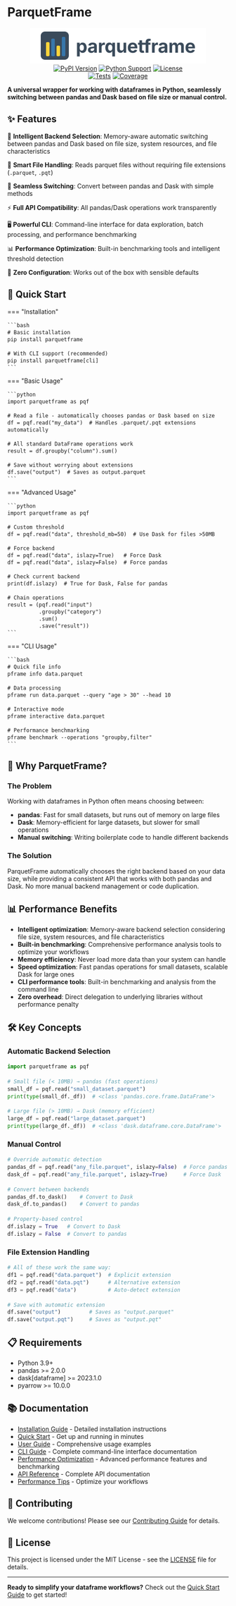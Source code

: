 # ParquetFrame

<div align="center">
  <img src="assets/logo.svg" alt="ParquetFrame Logo" width="400" style="max-width: 100%;">
</div>

<div align="center">
  <a href="https://pypi.org/project/parquetframe/"><img src="https://badge.fury.io/py/parquetframe.svg" alt="PyPI Version"></a>
  <a href="https://pypi.org/project/parquetframe/"><img src="https://img.shields.io/pypi/pyversions/parquetframe.svg" alt="Python Support"></a>
  <a href="https://github.com/leechristophermurray/parquetframe/blob/main/LICENSE"><img src="https://img.shields.io/github/license/leechristophermurray/parquetframe.svg" alt="License"></a>
  <br>
  <a href="https://github.com/leechristophermurray/parquetframe/actions"><img src="https://github.com/leechristophermurray/parquetframe/workflows/Tests/badge.svg" alt="Tests"></a>
  <a href="https://codecov.io/gh/leechristophermurray/parquetframe"><img src="https://codecov.io/gh/leechristophermurray/parquetframe/branch/main/graph/badge.svg" alt="Coverage"></a>
</div>

**A universal wrapper for working with dataframes in Python, seamlessly switching between pandas and Dask based on file size or manual control.**

## ✨ Features

🚀 **Intelligent Backend Selection**: Memory-aware automatic switching between pandas and Dask based on file size, system resources, and file characteristics

📁 **Smart File Handling**: Reads parquet files without requiring file extensions (`.parquet`, `.pqt`)

🔄 **Seamless Switching**: Convert between pandas and Dask with simple methods

⚡ **Full API Compatibility**: All pandas/Dask operations work transparently

🖥️ **Powerful CLI**: Command-line interface for data exploration, batch processing, and performance benchmarking

📊 **Performance Optimization**: Built-in benchmarking tools and intelligent threshold detection

🎯 **Zero Configuration**: Works out of the box with sensible defaults

## 🚀 Quick Start

=== "Installation"

    ```bash
    # Basic installation
    pip install parquetframe

    # With CLI support (recommended)
    pip install parquetframe[cli]
    ```

=== "Basic Usage"

    ```python
    import parquetframe as pqf

    # Read a file - automatically chooses pandas or Dask based on size
    df = pqf.read("my_data")  # Handles .parquet/.pqt extensions automatically

    # All standard DataFrame operations work
    result = df.groupby("column").sum()

    # Save without worrying about extensions
    df.save("output")  # Saves as output.parquet
    ```

=== "Advanced Usage"

    ```python
    import parquetframe as pqf

    # Custom threshold
    df = pqf.read("data", threshold_mb=50)  # Use Dask for files >50MB

    # Force backend
    df = pqf.read("data", islazy=True)   # Force Dask
    df = pqf.read("data", islazy=False)  # Force pandas

    # Check current backend
    print(df.islazy)  # True for Dask, False for pandas

    # Chain operations
    result = (pqf.read("input")
              .groupby("category")
              .sum()
              .save("result"))
    ```

=== "CLI Usage"

    ```bash
    # Quick file info
    pframe info data.parquet

    # Data processing
    pframe run data.parquet --query "age > 30" --head 10

    # Interactive mode
    pframe interactive data.parquet

    # Performance benchmarking
    pframe benchmark --operations "groupby,filter"
    ```

## 🎯 Why ParquetFrame?

### The Problem

Working with dataframes in Python often means choosing between:

- **pandas**: Fast for small datasets, but runs out of memory on large files
- **Dask**: Memory-efficient for large datasets, but slower for small operations
- **Manual switching**: Writing boilerplate code to handle different backends

### The Solution

ParquetFrame automatically chooses the right backend based on your data size, while providing a consistent API that works with both pandas and Dask. No more manual backend management or code duplication.

## 📊 Performance Benefits

- **Intelligent optimization**: Memory-aware backend selection considering file size, system resources, and file characteristics
- **Built-in benchmarking**: Comprehensive performance analysis tools to optimize your workflows
- **Memory efficiency**: Never load more data than your system can handle
- **Speed optimization**: Fast pandas operations for small datasets, scalable Dask for large ones
- **CLI performance tools**: Built-in benchmarking and analysis from the command line
- **Zero overhead**: Direct delegation to underlying libraries without performance penalty

## 🛠️ Key Concepts

### Automatic Backend Selection

```python
import parquetframe as pqf

# Small file (< 10MB) → pandas (fast operations)
small_df = pqf.read("small_dataset.parquet")
print(type(small_df._df))  # <class 'pandas.core.frame.DataFrame'>

# Large file (> 10MB) → Dask (memory efficient)
large_df = pqf.read("large_dataset.parquet")
print(type(large_df._df))  # <class 'dask.dataframe.core.DataFrame'>
```

### Manual Control

```python
# Override automatic detection
pandas_df = pqf.read("any_file.parquet", islazy=False)  # Force pandas
dask_df = pqf.read("any_file.parquet", islazy=True)     # Force Dask

# Convert between backends
pandas_df.to_dask()    # Convert to Dask
dask_df.to_pandas()    # Convert to pandas

# Property-based control
df.islazy = True   # Convert to Dask
df.islazy = False  # Convert to pandas
```

### File Extension Handling

```python
# All of these work the same way:
df1 = pqf.read("data.parquet")  # Explicit extension
df2 = pqf.read("data.pqt")      # Alternative extension
df3 = pqf.read("data")          # Auto-detect extension

# Save with automatic extension
df.save("output")         # Saves as "output.parquet"
df.save("output.pqt")     # Saves as "output.pqt"
```

## 📋 Requirements

- Python 3.9+
- pandas >= 2.0.0
- dask[dataframe] >= 2023.1.0
- pyarrow >= 10.0.0

## 📚 Documentation

- [Installation Guide](installation.md) - Detailed installation instructions
- [Quick Start](quickstart.md) - Get up and running in minutes
- [User Guide](usage.md) - Comprehensive usage examples
- [CLI Guide](cli/index.md) - Complete command-line interface documentation
- [Performance Optimization](tutorials/performance.md) - Advanced performance features and benchmarking
- [API Reference](api/core.md) - Complete API documentation
- [Performance Tips](performance.md) - Optimize your workflows

## 🤝 Contributing

We welcome contributions! Please see our [Contributing Guide](contributing.md) for details.

## 📄 License

This project is licensed under the MIT License - see the [LICENSE](https://github.com/leechristophermurray/parquetframe/blob/main/LICENSE) file for details.

---

**Ready to simplify your dataframe workflows?** Check out the [Quick Start Guide](quickstart.md) to get started!
